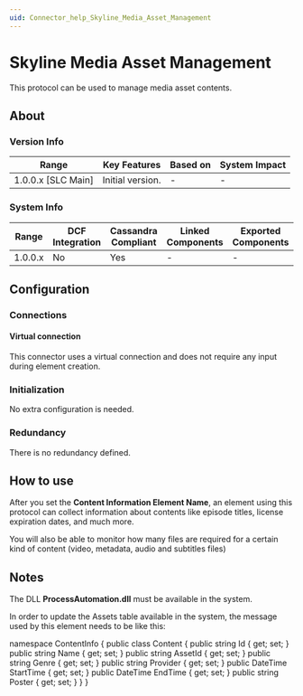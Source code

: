 ```yaml
---
uid: Connector_help_Skyline_Media_Asset_Management
---
```


# Skyline Media Asset Management

This protocol can be used to manage media asset contents.

## About

### Version Info

| Range                | Key Features     | Based on     | System Impact     |
|----------------------|------------------|--------------|-------------------|
| 1.0.0.x \[SLC Main\] | Initial version. | \-           | \-                |

### System Info

| Range     | DCF Integration     | Cassandra Compliant     | Linked Components     | Exported Components     |
|-----------|---------------------|-------------------------|-----------------------|-------------------------|
| 1.0.0.x   | No                  | Yes                     | \-                    | \-                      |

## Configuration

### Connections

#### Virtual connection

This connector uses a virtual connection and does not require any input during element creation.

### Initialization

No extra configuration is needed.

### Redundancy

There is no redundancy defined.

## How to use

After you set the **Content Information Element Name**, an element using this protocol can collect information about contents like episode titles, license expiration dates, and much more.

You will also be able to monitor how many files are required for a certain kind of content (video, metadata, audio and subtitles files)

## Notes

The DLL **ProcessAutomation.dll** must be available in the system.

In order to update the Assets table available in the system, the message used by this element needs to be like this:

namespace ContentInfo
{
public class Content
{
public string Id { get; set; }
public string Name { get; set; }
public string AssetId { get; set; }
public string Genre { get; set; }
public string Provider { get; set; }
public DateTime StartTime { get; set; }
public DateTime EndTime { get; set; }
public string Poster { get; set; }
}
}

